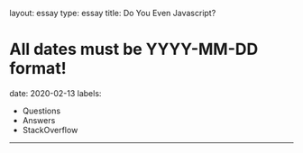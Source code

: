 layout: essay
type: essay
title: Do You Even Javascript?
# All dates must be YYYY-MM-DD format!
date: 2020-02-13
labels:
  - Questions
  - Answers
  - StackOverflow
---

